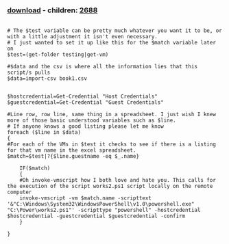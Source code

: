 ﻿---
pid:            2687
poster:         vNoob
title:          
date:           2011-05-20 08:57:12
format:         posh
parent:         0
parent:         0
children:       2688
---

# 

### [download](2687.ps1) - children: [2688](2688.md)



```posh

# The $test variable can be pretty much whatever you want it to be, or with a little adjustment it isn't even necessary.
# I just wanted to set it up like this for the $match variable later on
$test=(get-folder testing|get-vm)

#$data and the csv is where all the information lies that this script/s pulls
$data=import-csv book1.csv


$hostcredential=Get-Credential "Host Credentials"
$guestcredential=Get-Credential "Guest Credentials"

#Line row, row line, same thing in a spreadsheet. I just wish I knew more of those basic understood variables such as $line.
# If anyone knows a good listing please let me know
foreach ($line in $data)
{
#For each of the VMs in $test it checks to see if there is a listing for that vm name in the excel spreadsheet.
$match=$test|?{$line.guestname -eq $_.name}

	IF($match)
	{
	#Oh invoke-vmscript how I both love and hate you. This calls for the execution of the script works2.ps1 script locally on the remote computer
	invoke-vmscript -vm $match.name -scripttext '&"C:\Windows\System32\WindowsPowerShell\v1.0\powershell.exe" "C:\Power\works2.ps1"' -scripttype "powershell" -hostcredential $hostcredential -guestcredential $guestcredential -confirm
	}

}
```

